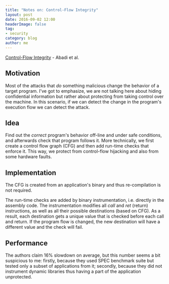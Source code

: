 ```yaml
---
title: "Notes on: Control-Flow Integrity"
layout: post
date: 2016-09-02 12:00
headerImage: false
tag:
- security
category: blog
author: me
---
```



[Control-Flow Integrity](http://dl.acm.org/citation.cfm?id=1102165) - Abadi et al. 

## Motivation

Most of the attacks that *do* something malicious change the behavior of a target program. I've got to emphasize, we are not talking here about hiding confidential information but rather about protecting from taking control over the machine. In this scenario, if we can detect the change in the program's execution flow we can detect the attack. 

## Idea

Find out the *correct* program's behavior off-line and under safe conditions, and afterwards check that program follows it. More technically, we first create a control flow graph (CFG) and then add run-time checks that enforce it. This way, we protect from control-flow hijacking and also from some hardware faults.

## Implementation

The CFG is created from an application's binary and thus re-compilation is not required.

The run-time checks are added by binary instrumentation, i.e. directly in the assembly code. The instrumentation modifies all *call* and *ret* (return) instructions, as well as all their possible destinations (based on CFG). As a result, each destination gets a unique value that is checked before each call and return. If the program flow is changed, the new destination will have a different value and the check will fail. 

## Performance

The authors claim 16% slowdown on average, but this number seems a bit suspicious to me: firstly, because they used SPEC benchmark suite but tested only a subset of applications from it; secondly, because they  did not instrument dynamic libraries thus having a part of the application unprotected.